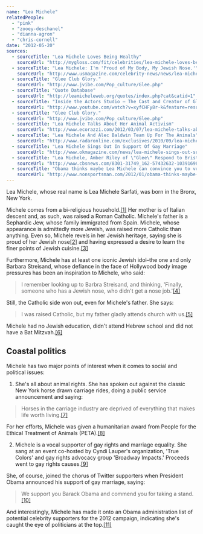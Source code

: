 ```yaml
---
name: "Lea Michele"
relatedPeople:
  - "pink"
  - "zooey-deschanel"
  - "dianna-agron"
  - "chris-cornell"
date: "2012-05-20"
sources:
  - sourceTitle: "Lea Michele Loves Being Healthy"
    sourceUrl: "http://mygloss.com/fit/celebrities/lea-michele-loves-being-healthy/"
  - sourceTitle: "Lea Michele: I'm 'Proud of My Body, My Jewish Nose.'"
    sourceUrl: "http://www.usmagazine.com/celebrity-news/news/lea-michele-im-proud-of-my-body-my-jewish-nose-2010128"
  - sourceTitle: "Glee Club Glory."
    sourceUrl: "http://www.jvibe.com/Pop_culture/Glee.php"
  - sourceTitle: "Quote Database"
    sourceUrl: "http://leamicheleweb.org/quotes/index.php?cat&catid=1"
  - sourceTitle: "Inside the Actors Studio – The Cast and Creator of Glee"
    sourceUrl: "http://www.youtube.com/watch?v=xyfCHFy8r-k&feature=results_main&playnext=1&list=PL8EB8289AE3B183C8"
  - sourceTitle: "Glee Club Glory."
    sourceUrl: "http://www.jvibe.com/Pop_culture/Glee.php"
  - sourceTitle: "Lea Michele Talks About Her Animal Activism"
    sourceUrl: "http://www.ecorazzi.com/2012/03/07/lea-michele-talks-about-her-animal-activism/"
  - sourceTitle: "Lea Michele And Alec Baldwin Team Up For The Animals"
    sourceUrl: "http://www.radaronline.com/exclusives/2010/09/lea-michele-and-alec-baldwin-team-animals"
  - sourceTitle: "Lea Michele Sings Out In Support Of Gay Marriage"
    sourceUrl: "http://www.okmagazine.com/news/lea-michele-sings-out-support-gay-marriage"
  - sourceTitle: "Lea Michele, Amber Riley of \"Glee\" Respond to Bristol Palin"
    sourceUrl: "http://www.cbsnews.com/8301-31749_162-57432632-10391698/lea-michele-amber-riley-of-glee-respond-to-bristol-palin/"
  - sourceTitle: "Obama thinks maybe Lea Michele can convince you to vote for him"
    sourceUrl: "http://www.nonsportsman.com/2012/01/obama-thinks-maybe-lea-michele-can.html"
---
```


Lea Michele, whose real name is Lea Michele Sarfati, was born in the Bronx, New York.

Michele comes from a bi-religious household.<a class="source-citation" href="http://mygloss.com/fit/celebrities/lea-michele-loves-being-healthy/" title="Lea Michele Loves Being Healthy">[1]</a> Her mother is of Italian descent and, as such, was raised a Roman Catholic. Michele's father is a Sephardic Jew, whose family immigrated from Spain. Michele, whose appearance is admittedly more Jewish, was raised more Catholic than anything. Even so, Michele revels in her Jewish heritage, saying she is proud of her Jewish nose<a class="source-citation" href="http://www.usmagazine.com/celebrity-news/news/lea-michele-im-proud-of-my-body-my-jewish-nose-2010128" title="Lea Michele: I&apos;m &apos;Proud of My Body, My Jewish Nose.&apos;">[2]</a> and having expressed a desire to learn the finer points of Jewish cuisine.<a class="source-citation" href="http://www.jvibe.com/Pop_culture/Glee.php" title="Glee Club Glory.">[3]</a>

Furthermore, Michele has at least one iconic Jewish idol–the one and only Barbara Streisand, whose defiance in the face of Hollywood body image pressures has been an inspiration to Michele, who said:

>I remember looking up to Barbra Streisand, and thinking, 'Finally, someone who has a Jewish nose, who didn't get a nose job.'<a class="source-citation" href="http://leamicheleweb.org/quotes/index.php?cat&catid=1" title="Quote Database">[4]</a>

Still, the Catholic side won out, even for Michele's father. She says:

>I was raised Catholic, but my father gladly attends church with us.<a class="source-citation" href="http://www.youtube.com/watch?v=xyfCHFy8r-k&feature=results_main&playnext=1&list=PL8EB8289AE3B183C8" title="Inside the Actors Studio – The Cast and Creator of Glee">[5]</a>

Michele had no Jewish education, didn't attend Hebrew school and did not have a Bat Mitzvah.<a class="source-citation" href="http://www.jvibe.com/Pop_culture/Glee.php" title="Glee Club Glory.">[6]</a>

## Coastal politics

Michele has two major points of interest when it comes to social and political issues:

1) She's all about animal rights. She has spoken out against the classic New York horse drawn carriage rides, doing a public service announcement and saying:

>Horses in the carriage industry are deprived of everything that makes life worth living.<a class="source-citation" href="http://www.ecorazzi.com/2012/03/07/lea-michele-talks-about-her-animal-activism/" title="Lea Michele Talks About Her Animal Activism">[7]</a>

For her efforts, Michele was given a humanitarian award from People for the Ethical Treatment of Animals (PETA).<a class="source-citation" href="http://www.radaronline.com/exclusives/2010/09/lea-michele-and-alec-baldwin-team-animals" title="Lea Michele And Alec Baldwin Team Up For The Animals">[8]</a>

2) Michele is a vocal supporter of gay rights and marriage equality. She sang at an event co-hosted by Cyndi Lauper's organization, 'True Colors' and gay rights advocacy group 'Broadway Impacts.' Proceeds went to gay rights causes.<a class="source-citation" href="http://www.okmagazine.com/news/lea-michele-sings-out-support-gay-marriage" title="Lea Michele Sings Out In Support Of Gay Marriage">[9]</a>

She, of course, joined the chorus of Twitter supporters when President Obama announced his support of gay marriage, saying:

>We support you Barack Obama and commend you for taking a stand.<a class="source-citation" href="http://www.cbsnews.com/8301-31749_162-57432632-10391698/lea-michele-amber-riley-of-glee-respond-to-bristol-palin/" title="Lea Michele, Amber Riley of &quot;Glee&quot; Respond to Bristol Palin">[10]</a>

And interestingly, Michele has made it onto an Obama administration list of potential celebrity supporters for the 2012 campaign, indicating she's caught the eye of politicians at the top.<a class="source-citation" href="http://www.nonsportsman.com/2012/01/obama-thinks-maybe-lea-michele-can.html" title="Obama thinks maybe Lea Michele can convince you to vote for him">[11]</a>